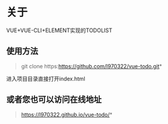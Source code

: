 # 关于

VUE+VUE-CLI+ELEMENT实现的TODOLIST

## 使用方法

> git clone https:https://github.com/l970322/vue-todo.git*

进入项目目录直接打开index.html

## 或者您也可以访问在线地址
> https://l970322.github.io/vue-todo/*
